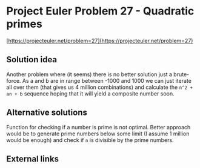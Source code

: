# Project Euler Problem 27 - Quadratic primes

[https://projecteuler.net/problem=27](https://projecteuler.net/problem=27)

## Solution idea

Another problem where (it seems) there is no better solution just a brute-force.
As a and b are in range between -1000 and 1000 we can just iterate all over them (that gives us 4 million combinations) and calculate the `n^2 + an + b` sequence hoping that it will yield a composite number soon.

## Alternative solutions

Function for checking if a number is prime is not optimal. Better approach would be to generate prime numbers below some limit (I assume 1 million would be enough) and check if `n` is divisible by the prime numbers.

## External links
